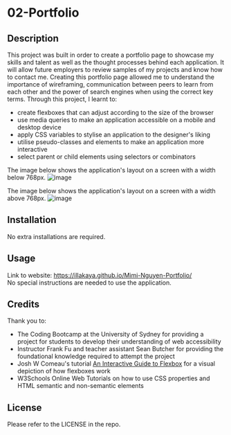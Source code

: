 # 02-Portfolio

## Description

This project was built in order to create a portfolio page to showcase my skills and talent as well as the thought processes behind each application. It will allow future employers to review samples of my projects and know how to contact me. Creating this portfolio page allowed me to understand the importance of wireframing, communication between peers to learn from each other and the power of search engines when using the correct key terms. Through this project, I learnt to:

- create flexboxes that can adjust according to the size of the browser
- use media queries to make an application accessible on a mobile and desktop device
- apply CSS variables to stylise an application to the designer's liking
- utilise pseudo-classes and elements to make an application more interactive
- select parent or child elements using selectors or combinators

The image below shows the application's layout on a screen with a width below 768px.
![image](https://github.com/illakaya/Mimi-Nguyen-Portfolio/assets/161125561/ed58e156-4dc1-40cb-b049-8881aa94122c)

The image below shows the application's layout on a screen with a width above 768px.
![image](https://github.com/illakaya/Mimi-Nguyen-Portfolio/assets/161125561/23994507-984e-49b6-a6dd-831909cafde0)


## Installation

No extra installations are required.

## Usage

Link to website: https://illakaya.github.io/Mimi-Nguyen-Portfolio/ <br>
No special instructions are needed to use the application.

## Credits

Thank you to:

- The Coding Bootcamp at the University of Sydney for providing a project for students to develop their understanding of web accessibility
- Instructor Frank Fu and teacher assistant Sean Butcher for providing the foundational knowledge required to attempt the project
- Josh W Comeau's tutorial [An Interactive Guide to Flexbox](https://www.joshwcomeau.com/css/interactive-guide-to-flexbox/) for a visual depiction of how flexboxes work
- W3Schools Online Web Tutorials on how to use CSS properties and HTML semantic and non-semantic elements

## License

Please refer to the LICENSE in the repo.

